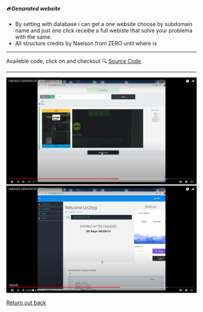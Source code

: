 ##### 🔥 Genarated website

- By setting with database i can get a one website choose by subdomain name and just one click receibe a full webiste that solve your problema with the same.
- All structure credits by Naelson from ZERO until where is
---

Availeble code, click on and checkout 🔍 [Source Code](https://github.com/devnaelson/devnaelson/tree/main/projects/l2off-dashboard/code)

---

[![Watch the video](ab.png)](https://youtu.be/R-ND5PkDG8w)
[![Watch the video](ac.png)](https://youtu.be/R-ND5PkDG8w)


[Return out back](https://github.com/devnaelson)
